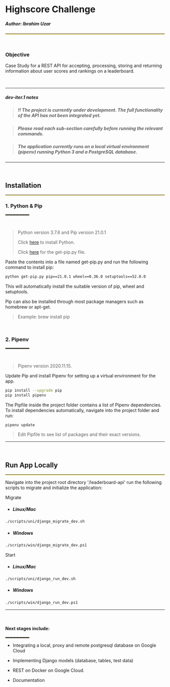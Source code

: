 # **Highscore Challenge**

##### _Author: Ibrahim Uzar_

<hr style="border-bottom: 1px solid #ffcc00;">
<br/>

### Objective

Case Study for a REST API for accepting, processing, storing and returning information about user scores and rankings on a leaderboard.

<br/>
<hr>

##### **dev-iter.1 notes**

> ##### !! The project is currently under development. The full functionality of the API has not been integrated yet.

> ##### Please read each sub-section carefully before running the relevant commands.

> ##### The application currently runs on a local virtual environment (pipenv) running Python 3 and a PostgreSQL database.

<hr>
<br/>

## **Installation**

<hr style="border-bottom: 1px solid rgb(255, 204, 0);">

### **1. Python & Pip**

<hr style="width: 15%;margin-left:0;border-bottom: 2px dashed rgba(255, 204, 0, 0.2);">
<br/>

> Python version 3.7.6 and Pip version 21.0.1
>
> Click [here][python] to install Python.
>
> Click [here][pip] for the get-pip.py file.

Paste the contents into a file named get-pip.py and run the following command to install pip:

```bash
python get-pip.py pip==21.0.1 wheel==0.36.0 setuptools==52.0.0
```

This will automatically install the suitable version of pip, wheel and setuptools.

Pip can also be installed through most package managers such as homebrew or apt-get.

> Example: brew install pip

[python]: https://www.python.org/downloads/release/python-376/
[pip]: https://bootstrap.pypa.io/get-pip.py

<br/>

### 2. Pipenv

<hr style="width: 15%;margin-left:0;border-bottom: 2px dashed rgba(255, 204, 0, 0.2);">
<br/>

> Pipenv version 2020.11.15.

Update Pip and install Pipenv for setting up a virtual environment for the app.

```bash
pip install --upgrade pip
pip install pipenv
```

The Pipfile inside the project folder contains a list of Pipenv dependencies. To install dependencies automatically, navigate into the project folder and run:

```bash
pipenv update
```

> Edit Pipfile to see list of packages and their exact versions.

<hr>
<br/>

## **Run App Locally**

<hr style="border-bottom: 1px solid rgb(255, 204, 0);">

Navigate into the project root directory '/leaderboard-api' run the following scripts to migrate and initialize the application:

Migrate

- ##### Linux/Mac

```bash
./scripts/uni/django_migrate_dev.sh
```

- ##### Windows

```bash
./scripts/win/django_migrate_dev.ps1
```

Start

- ##### Linux/Mac

```bash
./scripts/uni/django_run_dev.sh
```

- ##### Windows

```bash
./scripts/win/django_run_dev.ps1
```

<hr>
<br/>

#### Next stages include:

<hr style="width: 15%;margin-left:0;border-bottom: 2px dashed rgba(255, 204, 0, 0.2);">

- Integrating a local, proxy and remote postgresql database on Google Cloud

- Implementing Django models (database, tables, test data)

- REST on Docker on Google Cloud.

- Documentation

<!--

## 3. Docker

Dockerfile inside the project folder contains instructions for setting up a Docker container on supported instances.

> ##### The following code requires [Docker][docker] to be installed locally

[docker]: https://docs.docker.com/get-docker/

To build a Docker image from Dockerfile use:

- ##### Linux/Mac:

```bash
./scripts/uni/docker_build.sh
```

- Windows:

```bash
./scripts/win/docker_build.ps1
```

To build and push a Docker image to remote container use:
>Edit script to add remote host address first
+ Linux/Mac:
```bash
./scripts/uni/docker_build_push.sh
```
+ Windows:
```bash
./scripts/win/docker_build_push.ps1
```

To start the container use:

- Linux/Mac:

```bash
./scripts/uni/docker-run.sh
```

- Windows:

```bash
./scripts/win/docker-run.ps1
```

This will start a Docker container on port 8888 using production settings.

> App entrypoint is '0.0.0.0:8888/leaderboard' on local installations

## **Usage**

To be updated !
-->
